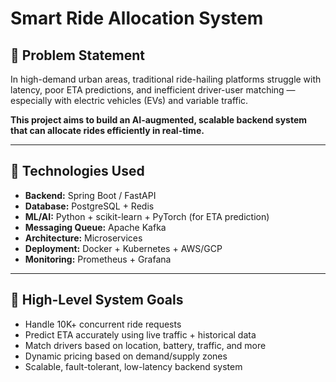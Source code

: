 # Smart Ride Allocation System

## 🚀 Problem Statement

In high-demand urban areas, traditional ride-hailing platforms struggle with latency, poor ETA predictions, and inefficient driver-user matching — especially with electric vehicles (EVs) and variable traffic.

**This project aims to build an AI-augmented, scalable backend system that can allocate rides efficiently in real-time.**

---

## 🧰 Technologies Used

- **Backend:** Spring Boot / FastAPI
- **Database:** PostgreSQL + Redis
- **ML/AI:** Python + scikit-learn + PyTorch (for ETA prediction)
- **Messaging Queue:** Apache Kafka
- **Architecture:** Microservices
- **Deployment:** Docker + Kubernetes + AWS/GCP
- **Monitoring:** Prometheus + Grafana

---

## 🎯 High-Level System Goals

- Handle 10K+ concurrent ride requests
- Predict ETA accurately using live traffic + historical data
- Match drivers based on location, battery, traffic, and more
- Dynamic pricing based on demand/supply zones
- Scalable, fault-tolerant, low-latency backend system

